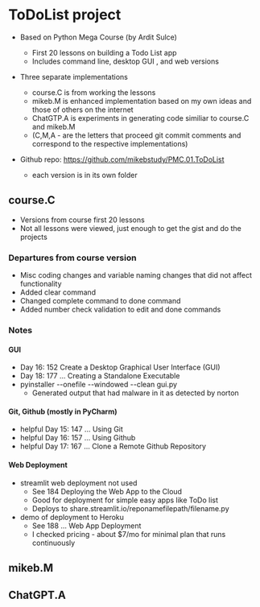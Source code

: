 # ToDoList project
- Based on Python Mega Course (by Ardit Sulce)
  - First 20 lessons on building a Todo List app
  - Includes command line, desktop GUI , and web versions
 
- Three separate implementations 
  - course.C is from working the lessons
  - mikeb.M is enhanced implementation based on my own ideas and those of others on the internet
  - ChatGTP.A is experiments in generating code similiar to course.C and mikeb.M
  - (C,M,A - are the letters that proceed git commit comments and correspond to the respective implementations)

- Github repo: https://github.com/mikebstudy/PMC.01.ToDoList
  - each version is in its own folder 

## course.C
- Versions from course first 20 lessons
- Not all lessons were viewed, just enough to get the gist and do the projects
 
### Departures from course version
- Misc coding changes and variable naming changes that did not affect functionality
- Added clear command
- Changed complete command to done command
- Added number check validation to edit and done commands

### Notes

#### GUI
- Day 16: 152 Create a Desktop Graphical User Interface (GUI) 
- Day 18: 177 ... Creating a Standalone Executable
- pyinstaller --onefile --windowed --clean gui.py
  - Generated output that had malware in it as detected by norton

#### Git, Github (mostly in PyCharm)
- helpful Day 15: 147 ... Using Git
- helpful Day 16: 157 ... Using Github
- helpful Day 17: 167 ... Clone a Remote Github Repository

#### Web Deployment 
- streamlit web deployment not used
  - See 184 Deploying the Web App to the Cloud
  - Good for deployment for simple easy apps like ToDo list
  - Deploys to share.streamlit.io/reponamefilepath/filename.py
- demo of deployment to Heroku
  - See 188 ... Web App Deployment
  - I checked pricing - about $7/mo for minimal plan that runs continuously

## mikeb.M

## ChatGPT.A